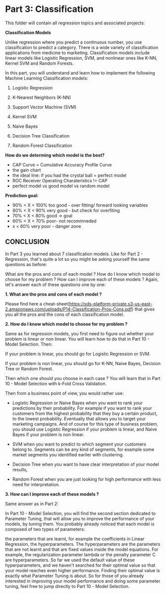 # Part 3: Classification

This folder will contain all regression topics and associated projects:


**Classification Models**

Unlike regression where you predict a continuous number, you use classification to predict a category. There is a wide variety of classification applications from medicine to marketing. Classification models include linear models like Logistic Regression, SVM, and nonlinear ones like K-NN, Kernel SVM and Random Forests.

In this part, you will understand and learn how to implement the following Machine Learning Classification models:

1. Logistic Regression

2. K-Nearest Neighbors (K-NN)

3. Support Vector Machine (SVM)

4. Kernel SVM

5. Naive Bayes

6. Decision Tree Classification

7. Random Forest Classification



**How do we determing which model is the best?**
- CAP Curve = Cumulative Accuracy Profile Curve
- the gain chart
- the ideal line: if you had the crystal ball = perfect model
- ROC Receiver Operating Charateristics != CAP
- perfect model vs good model vs random model

**Prediction goal:** 
- 90% < X < 100% too good - over fitting/ forward looking variables
- 80% < X < 90% very good - but check for overfiting
- 70% < X < 80% good -> goal
- 60% < X < 70% poor- not recommneded
- x < 60% very poor - danger zone


## CONCLUSION

In Part 3 you learned about 7 classification models. Like for Part 2 - Regression, that's quite a lot so you might be asking yourself the same questions as before:

What are the pros and cons of each model ?
How do I know which model to choose for my problem ?
How can I improve each of these models ?
Again, let's answer each of these questions one by one:

**1. What are the pros and cons of each model ?**

Please find here a cheat-sheet(https://sds-platform-private.s3-us-east-2.amazonaws.com/uploads/P14-Classification-Pros-Cons.pdf) that gives you all the pros and the cons of each classification model.

**2. How do I know which model to choose for my problem ?**

Same as for regression models, you first need to figure out whether your problem is linear or non linear. You will learn how to do that in Part 10 - Model Selection. Then:

If your problem is linear, you should go for Logistic Regression or SVM.

If your problem is non linear, you should go for K-NN, Naive Bayes, Decision Tree or Random Forest.

Then which one should you choose in each case ? You will learn that in Part 10 - Model Selection with k-Fold Cross Validation.

Then from a business point of view, you would rather use:

- Logistic Regression or Naive Bayes when you want to rank your predictions by their probability. For example if you want to rank your customers from the highest probability that they buy a certain product, to the lowest probability. Eventually that allows you to target your marketing campaigns. And of course for this type of business problem, you should use Logistic Regression if your problem is linear, and Naive Bayes if your problem is non linear.

- SVM when you want to predict to which segment your customers belong to. Segments can be any kind of segments, for example some market segments you identified earlier with clustering.

- Decision Tree when you want to have clear interpretation of your model results,

- Random Forest when you are just looking for high performance with less need for interpretation. 

**3. How can I improve each of these models ?**

Same answer as in Part 2: 

In Part 10 - Model Selection, you will find the second section dedicated to Parameter Tuning, that will allow you to improve the performance of your models, by tuning them. You probably already noticed that each model is composed of two types of parameters:

the parameters that are learnt, for example the coefficients in Linear Regression,
the hyperparameters.
The hyperparameters are the parameters that are not learnt and that are fixed values inside the model equations. For example, the regularization parameter lambda or the penalty parameter C are hyperparameters. So far we used the default value of these hyperparameters, and we haven't searched for their optimal value so that your model reaches even higher performance. Finding their optimal value is exactly what Parameter Tuning is about. So for those of you already interested in improving your model performance and doing some parameter tuning, feel free to jump directly to Part 10 - Model Selection.

